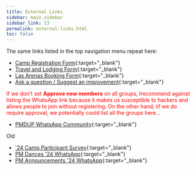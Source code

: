 ```yaml
---
title: External Links
sidebar: main_sidebar
sidebar_link: 23
permalink: external-links.html
toc: false
---
```


The same links listed in the top navigation menu repeat here:

* [Camp Registration Form](https://docs.google.com/forms/d/e/1FAIpQLSd7atXw_w0jHAdo7dKQ6EoaH-AElo11niRYHc6ptRTmutRB6Q/viewform){:target="_blank"}
* [Travel and Lodging Form](https://docs.google.com/forms/d/e/1FAIpQLSex7cyDs_Xf33rAxqU2S749xG_MB4lMQk3fPvF_p0JkkoKyTg/viewform){:target="_blank"}
* [Las Arenas Booking Form](https://docs.google.com/forms/d/e/1FAIpQLSct3SrTHl76pMYcZ5z9-eWdLCjCXzf4igqfVk689qA42YuyWA/viewform){:target="_blank"}
* [Ask a question / Suggest an improvement](https://docs.google.com/forms/d/e/1FAIpQLSeKsY-e9iy44578E1ijjs_g5Bwi1gZCuW439N1bOBlL76U5qg/viewform){:target="_blank"}

<span style="color:red">If we don't set **Approve new members** on all groups, Irecommend against listing the WhatsApp link because it makes us susceptible to hackers and allows people to join without registering. On the other hand, iif we do require approval, we potentially could list all the groups here...</span>

* [PMDUP WhatsApp Community](https://chat.whatsapp.com/D7giUR3o5E1AKkqwy17Qga){:target="_blank"}

Old

* ['24 Camp Participant Survey](https://docs.google.com/forms/d/e/1FAIpQLSe85gujOlZmnkBI9uvmW-MyPlYOoVRPFQPYKoGMD5AZ_JLnjA/viewform){:target="_blank"}
* [PM Dances '24 WhatsApp](https://chat.whatsapp.com/HrixjosWA4fLMsCFL8Vnyg){:target="_blank"}
* [PM Announcements '24 WhatsApp]( https://chat.whatsapp.com/BDOMSleBDhu3a2uvrwGPjj){:target="_blank"}